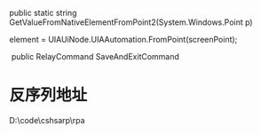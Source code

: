   public static string GetValueFromNativeElementFromPoint2(System.Windows.Point p)







 element = UIAUiNode.UIAAutomation.FromPoint(screenPoint);

​    public RelayCommand SaveAndExitCommand

# 反序列地址 

D:\code\cshsarp\rpa
